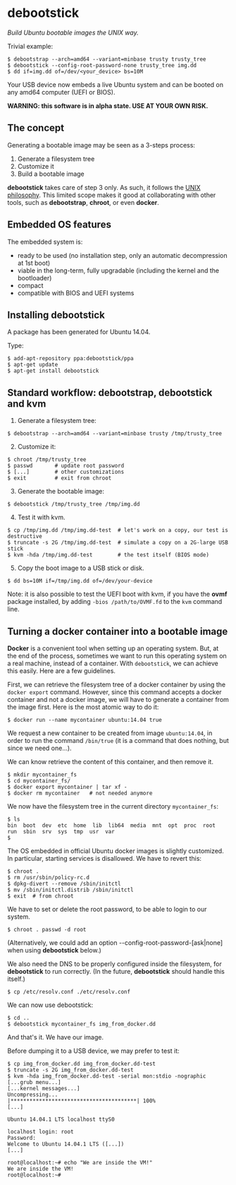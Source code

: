 debootstick
===========
_Build Ubuntu bootable images the UNIX way._

Trivial example:
```
$ debootstrap --arch=amd64 --variant=minbase trusty trusty_tree
$ debootstick --config-root-password-none trusty_tree img.dd
$ dd if=img.dd of=/dev/<your_device> bs=10M
```
Your USB device now embeds a live Ubuntu system and can be booted on any amd64 computer (UEFI or BIOS).

__WARNING: this software is in alpha state. USE AT YOUR OWN RISK.__

The concept
-----------
Generating a bootable image may be seen as a 3-steps process:

1. Generate a filesystem tree
2. Customize it
3. Build a bootable image

__debootstick__ takes care of step 3 only. As such, it follows the [UNIX philosophy](http://en.wikipedia.org/wiki/Unix_philosophy#Program_Design_in_the_UNIX_Environment). This limited scope makes it good at collaborating with other tools, such as __debootstrap__, __chroot__, or even __docker__.

Embedded OS features
--------------------
The embedded system is:

- ready to be used (no installation step, only an automatic decompression at 1st boot)
- viable in the long-term, fully upgradable (including the kernel and the bootloader)
- compact
- compatible with BIOS and UEFI systems

Installing debootstick
----------------------
A package has been generated for Ubuntu 14.04.

Type:
```
$ add-apt-repository ppa:debootstick/ppa
$ apt-get update
$ apt-get install debootstick
```

Standard workflow: debootstrap, debootstick and kvm
---------------------------------------------------

1. Generate a filesystem tree:
 ```
 $ debootstrap --arch=amd64 --variant=minbase trusty /tmp/trusty_tree
 ```
 
2. Customize it:
 ```
 $ chroot /tmp/trusty_tree
 $ passwd       # update root password
 $ [...]        # other customizations
 $ exit         # exit from chroot
 ```
 
3. Generate the bootable image:
 ```
 $ debootstick /tmp/trusty_tree /tmp/img.dd
 ```
 
4. Test it with kvm.
 ```
 $ cp /tmp/img.dd /tmp/img.dd-test  # let's work on a copy, our test is destructive
 $ truncate -s 2G /tmp/img.dd-test  # simulate a copy on a 2G-large USB stick
 $ kvm -hda /tmp/img.dd-test        # the test itself (BIOS mode)
 ```
 
5. Copy the boot image to a USB stick or disk.
 ```
 $ dd bs=10M if=/tmp/img.dd of=/dev/your-device
 ```

Note: it is also possible to test the UEFI boot with kvm, if you have the __ovmf__ package installed, by adding `-bios /path/to/OVMF.fd` to the `kvm` command line.


Turning a docker container into a bootable image
------------------------------------------------
__Docker__ is a convenient tool when setting up an operating system. But, at the end of the process, sometimes we want to run this operating system on a real machine, instead of a container. With `debootstick`, we can achieve this easily. Here are a few guidelines.

First, we can retrieve the filesystem tree of a docker container by using the `docker export` command. However, since this command accepts a docker container and not a docker image, we will have to generate a container from the image first. Here is the most atomic way to do it:
```
$ docker run --name mycontainer ubuntu:14.04 true
```
We request a new container to be created from image `ubuntu:14.04`, in order to run the command `/bin/true` (it is a command that does nothing, but since we need one...).

We can know retrieve the content of this container, and then remove it.
```
$ mkdir mycontainer_fs 
$ cd mycontainer_fs/
$ docker export mycontainer | tar xf -
$ docker rm mycontainer   # not needed anymore
```

We now have the filesystem tree in the current directory `mycontainer_fs`:
```
$ ls
bin  boot  dev  etc  home  lib  lib64  media  mnt  opt  proc  root  run  sbin  srv  sys  tmp  usr  var
$ 
```

The OS embedded in official Ubuntu docker images is slightly customized. In particular, starting services is disallowed. We have to revert this:
```
$ chroot .
$ rm /usr/sbin/policy-rc.d
$ dpkg-divert --remove /sbin/initctl
$ mv /sbin/initctl.distrib /sbin/initctl
$ exit	# from chroot
```

We have to set or delete the root password, to be able to login to our system.
```
$ chroot . passwd -d root
```
(Alternatively, we could add an option --config-root-password-[ask|none] when using __debootstick__ below.)

We also need the DNS to be properly configured inside the filesystem, for __debootstick__ to run correctly. (In the future, __debootstick__ should handle this itself.)
```
$ cp /etc/resolv.conf ./etc/resolv.conf
```

We can now use debootstick:
```
$ cd ..
$ debootstick mycontainer_fs img_from_docker.dd
```

And that's it. We have our image. 

Before dumping it to a USB device, we may prefer to test it:
```
$ cp img_from_docker.dd img_from_docker.dd-test
$ truncate -s 2G img_from_docker.dd-test
$ kvm -hda img_from_docker.dd-test -serial mon:stdio -nographic
[...grub menu...]
[...kernel messages...]
Uncompressing...
|****************************************| 100%
[...]

Ubuntu 14.04.1 LTS localhost ttyS0

localhost login: root
Password: 
Welcome to Ubuntu 14.04.1 LTS ([...])
[...]

root@localhost:~# echo "We are inside the VM!"
We are inside the VM!
root@localhost:~# 
```


